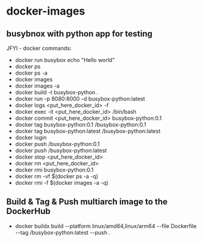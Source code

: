 # docker-images

## busybnox with python app for testing
JFYI - docker commands:
- docker run busybox echo "Hello world"
- docker ps
- docker ps -a 
- docker images
- docker images -a 
- docker build -t busybox-python .
- docker run -p 8080:8000 -d busybox-python:latest
- docker logs <put_here_docker_id> -f
- docker exec -it <put_here_docker_id> /bin/bash
- docker commit <put_here_docker_id> busybox-python:0.1
- docker tag busybox-python:0.1 <dockerhub-name> /busybox-python:0.1
- docker tag busybox-python:latest <dockerhub-name> /busybox-python:latest
- docker login
- docker push <dockerhub-name> /busybox-python:0.1
- docker push <dockerhub-name> /busybox-python:latest
- docker stop <put_here_docker_id>
- docker rm <put_here_docker_id>
- docker rmi busybox-python:0.1
- docker rm -vf $(docker ps -a -q)
- docker rmi -f $(docker images -a -q)
## Build & Tag & Push multiarch image to the DockerHub
- docker buildx build --platform linux/amd64,linux/arm64 --file Dockerfile --tag <dockerhub-name> /busybox-python:latest --push .
